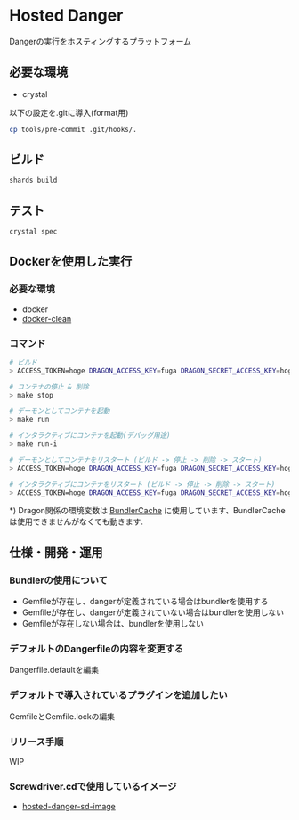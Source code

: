 # Hosted Danger

Dangerの実行をホスティングするプラットフォーム

## 必要な環境
- crystal

以下の設定を.gitに導入(format用)
```bash
cp tools/pre-commit .git/hooks/.
```

## ビルド
```bash
shards build
```

## テスト
```bash
crystal spec
```

## Dockerを使用した実行

### 必要な環境
- docker
- [docker-clean](https://github.com/ZZROTDesign/docker-clean)

### コマンド
```bash
# ビルド
> ACCESS_TOKEN=hoge DRAGON_ACCESS_KEY=fuga DRAGON_SECRET_ACCESS_KEY=hoga make build

# コンテナの停止 & 削除
> make stop

# デーモンとしてコンテナを起動
> make run

# インタラクティブにコンテナを起動(デバッグ用途)
> make run-i

# デーモンとしてコンテナをリスタート (ビルド -> 停止 -> 削除 -> スタート)
> ACCESS_TOKEN=hoge DRAGON_ACCESS_KEY=fuga DRAGON_SECRET_ACCESS_KEY=hoga make rerun

# インタラクティブにコンテナをリスタート (ビルド -> 停止 -> 削除 -> スタート)
> ACCESS_TOKEN=hoge DRAGON_ACCESS_KEY=fuga DRAGON_SECRET_ACCESS_KEY=hoga make rerun-i
```

*) Dragon関係の環境変数は [BundlerCache](https://ghe.corp.yahoo.co.jp/approduce/BundlerCache) に使用しています、BundlerCacheは使用できませんがなくても動きます.

## 仕様・開発・運用

### Bundlerの使用について
- Gemfileが存在し、dangerが定義されている場合はbundlerを使用する
- Gemfileが存在し、dangerが定義されていない場合はbundlerを使用しない
- Gemfileが存在しない場合は、bundlerを使用しない

### デフォルトのDangerfileの内容を変更する
Dangerfile.defaultを編集

### デフォルトで導入されているプラグインを追加したい
GemfileとGemfile.lockの編集

### リリース手順
WIP

### Screwdriver.cdで使用しているイメージ
- [hosted-danger-sd-image](https://ghe.corp.yahoo.co.jp/approduce/hosted-danger-sd-image)
